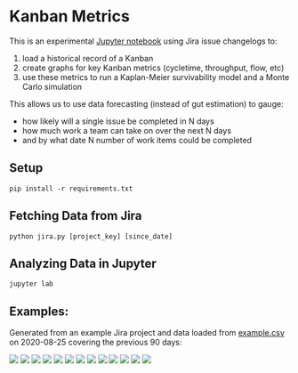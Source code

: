 # Kanban Metrics

This is an experimental [Jupyter notebook](kanban.ipynb) using Jira issue changelogs to:

1. load a historical record of a Kanban
2. create graphs for key Kanban metrics (cycletime, throughput, flow, etc)
3. use these metrics to run a Kaplan-Meier survivability model and a Monte Carlo simulation

This allows us to use data forecasting (instead of gut estimation) to gauge:

* how likely will a single issue be completed in N days
* how much work a team can take on over the next N days
* and by what date N number of work items could be completed


## Setup

```
pip install -r requirements.txt
```

## Fetching Data from Jira

```
python jira.py [project_key] [since_date]
```

## Analyzing Data in Jupyter

```
jupyter lab
```

## Examples:

Generated from an example Jira project and data loaded from [example.csv](data/example.csv) on 2020-08-25 covering the previous 90 days:
       
![](images/cycletime-timeline.png)
![](images/cycletime-histogram.png)
![](images/throughput-timeline.png)
![](images/throughput-histogram.png)
![](images/burndown-timeline.png)
![](images/flow-timeline.png)
![](images/flow-normalized-timeline.png)
![](images/wip-aging.png)
![](images/forecast-kaplan-meier.png)
![](images/distribution-montecarlo-how.png)
![](images/forecast-montecarlo-how.png)
![](images/distribution-montecarlo-when.png)
![](images/forecast-montecarlo-when.png)
